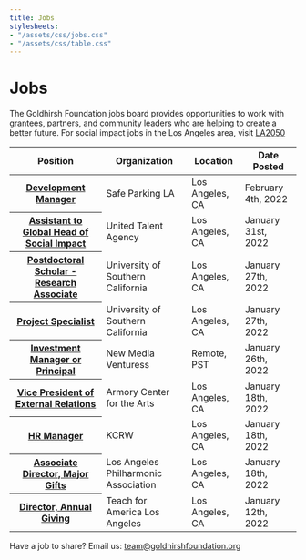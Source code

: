```yaml
---
title: Jobs
stylesheets:
- "/assets/css/jobs.css"
- "/assets/css/table.css"
---
```


Jobs
===========

The Goldhirsh Foundation jobs board provides opportunities to work with grantees, partners, and community leaders who are helping to create a better future.
For social impact jobs in the Los Angeles area, visit [LA2050](www.la2050.com/Jobs)

<table>
<thead>
<tr>
  <th scope="col">Position</th>
  <th scope="col">Organization</th>
  <th scope="col">Location</th>
  <th scope="col">Date Posted</th>
<tr>
<thead>
<tbody>
   
 <tr>
  <th scope="row"><a href=https://la2050.org/jobs/3912">Development Manager</a></th>
  <td>Safe Parking LA</td>
  <td>Los Angeles, CA</td>
  <td>February 4th, 2022</td>
</tr>   
  
 <tr>
  <th scope="row"><a href=https://www.linkedin.com/jobs/view/2900035455/">Assistant to Global Head of Social Impact</a></th>
  <td>United Talent Agency</td>
  <td>Los Angeles, CA</td>
  <td>January 31st, 2022</td>
</tr>  
  
<tr>
  <th scope="row"><a href=https://usccareers.usc.edu/job/los-angeles/postdoctoral-scholar-research-associate/1209/21288140320">Postdoctoral Scholar - Research Associate</a></th>
  <td>University of Southern California</td>
  <td>Los Angeles, CA</td>
  <td>January 27th, 2022</td>
</tr>   
 
<tr>
  <th scope="row"><a href=https://usc.wd5.myworkdayjobs.com/en-US/ExternalUSCCareers/job/Los-Angeles-CA---University-Park-Campus/Project-Specialist_REQ20109644">Project Specialist</a></th>
  <td>University of Southern California</td>
  <td>Los Angeles, CA</td>
  <td>January 27th, 2022</td>
</tr>  
  
<tr>
  <th scope="row"><a href=https://newmediaventures.org/tools_for_change/details/2022-investment-team">Investment Manager or Principal</a></th>
  <td>New Media Venturess</td>
  <td>Remote, PST</td>
  <td>January 26th, 2022</td>
</tr>
  
  <tr>
  <th scope="row"><a href=https://www.armoryarts.org/about-us/employment/">Vice President of External Relations</a></th>
  <td>Armory Center for the Arts</td>
  <td>Los Angeles, CA</td>
  <td>January 18th, 2022</td>
</tr>  
  
<tr>
  <th scope="row"><a href="https://jobs.jobvite.com/careers/kcrw/job/omXYhfwi?__jvst=job%20board&__jvsd=LA2050">HR Manager</a></th>
  <td>KCRW</td>
  <td>Los Angeles, CA</td>
  <td>January 18th, 2022</td>
</tr>
  
<tr>
  <th scope="row"><a href="https://pub.lucidpress.com/morrisberger_2176/#rg7Xaw~v1x7e">Associate Director, Major Gifts</a></th>
  <td>Los Angeles Philharmonic Association</td>
  <td>Los Angeles, CA</td>
  <td>January 18th, 2022</td>
</tr>  
    
<tr>
  <th scope="row"><a href="https://teachforamerica.wd1.myworkdayjobs.com/en-US/TFA_Careers/job/CA---Los-Angeles/Director--Annual-Giving_REQ-202110-1184-1">Director, Annual Giving</a></th>
  <td>Teach for America Los Angeles</td>
  <td>Los Angeles, CA</td>
  <td>January 12th, 2022</td>
</tr>     
      


</tbody>
<table>

 
  

 





Have a job to share? Email us: <a href="mailto:team@goldhirshfoundation.org">team@goldhirshfoundation.org</a>


